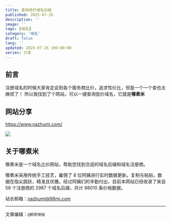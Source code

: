 ```yaml
---
title: 查询低价域名后缀
published: 2025-07-26
description: ''
image: ''
tags: [域名]
category: '域名'
draft: false 
lang: ''
updated: 2025-07-26 190:00:00
series: 分享
---
```


## 前言
注册域名的时候大家肯定会到各个服务商比价，追求性价比，但是一个一个查也太麻烦了！
所以我找到了个网站，可以一键查询低价域名，它就是**哪煮米**



## 网站分享

https://www.nazhumi.com/

<img src="https://img.sakura.ink/file/AgACAgUAAyEGAASIHQfFAAMiaIRG07eTk4LsWaMWu9jLU8vnzpgAAubDMRviCClUjHL9Rrdns4UBAAMCAAN3AAM2BA.png">

## 关于哪煮米
哪煮米是一个域名比价网站，帮助您找到合适的域名后缀和域名注册商。

哪煮米采用传统手工技艺，雇佣了 8 位阿姨进行实时数据更新。复制与粘贴，数据在指尖跳跃，精准且优雅。经过阿姨们的辛勤付出，目前本网站已经收录了来自 59 个注册商的 2987 个域名后缀，共计 98010 条价格数据。

站长邮箱：nazhumi@98mi.com

---

文章编辑：`@鈴奈咲桜`